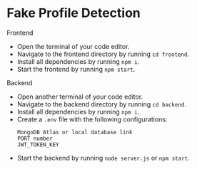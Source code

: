 # Fake Profile Detection
Frontend
- Open the terminal of your code editor.
- Navigate to the frontend directory by running `cd frontend`.
- Install all dependencies by running `npm i`.
- Start the frontend by running `npm start`.

Backend
- Open another terminal of your code editor.
- Navigate to the backend directory by running `cd backend`.
- Install all dependencies by running `npm i`.
- Create a `.env` file with the following configurations:
  ```
  MongoDB Atlas or local database link
  PORT number
  JWT_TOKEN_KEY
  ```
- Start the backend by running `node server.js` or `npm start`.
